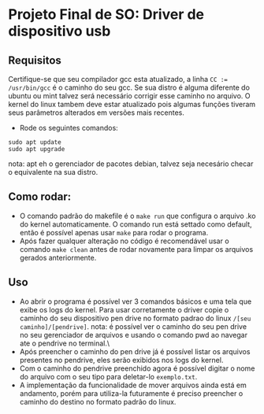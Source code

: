 # Projeto Final de SO: Driver de dispositivo usb

## Requisitos

Certifique-se que seu compilador gcc esta atualizado, a linha `CC := /usr/bin/gcc` é o caminho do seu gcc. Se sua distro é alguma diferente do ubuntu ou mint talvez será necessário corrigir esse caminho no arquivo.
O kernel do linux tambem deve estar atualizado pois algumas funções tiveram seus parâmetros alterados em versões mais recentes.

* Rode os seguintes comandos:

```
sudo apt update
sudo apt upgrade
```
nota: apt eh o gerenciador de pacotes debian, talvez seja necesário checar o equivalente na sua distro.

## Como rodar:
* O comando padrão do makefile é o `make run` que configura o arquivo .ko do kernel automaticamente. O comando run está settado como default, então é possível apenas usar `make` para rodar o programa.
* Após fazer qualquer alteração no código é recomendável usar o comando `make clean` antes de rodar novamente para limpar os arquivos gerados anteriormente.

## Uso
* Ao abrir o programa é possível ver 3 comandos básicos e uma tela que exibe os logs do kernel.
Para usar corretamente o driver copie o caminho do seu dispositivo pen drive no formato padrao do linux `/[seu caminho]/[pendrive]`.
nota: é possível ver o caminho do seu pen drive no seu gerenciador de arquivos e usando o comando pwd ao navegar ate o pendrive no terminal.\
* Após preencher o caminho do pen drive já é possível listar os arquivos presentes no pendrive, eles serão exibidos nos logs do kernel.
* Com o caminho do pendrive preenchido agora é possível digitar o nome do arquivo com o seu tipo para deletar-lo `exemplo.txt`.
* A implementação da funcionalidade de mover arquivos ainda está em andamento, porém para utiliza-la futuramente é preciso preencher o caminho do destino no formato padrão do linux.
  


